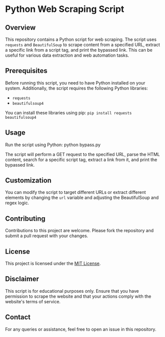 # Python Web Scraping Script

## Overview
This repository contains a Python script for web scraping. The script uses `requests` and `BeautifulSoup` to scrape content from a specified URL, extract a specific link from a script tag, and print the bypassed link. This can be useful for various data extraction and web automation tasks.

## Prerequisites
Before running this script, you need to have Python installed on your system. Additionally, the script requires the following Python libraries:
- `requests`
- `beautifulsoup4`

You can install these libraries using pip:
`pip install requests beautifulsoup4`


## Usage
Run the script using Python:
python bypass.py

The script will perform a GET request to the specified URL, parse the HTML content, search for a specific script tag, extract a link from it, and print the bypassed link.

## Customization
You can modify the script to target different URLs or extract different elements by changing the `url` variable and adjusting the BeautifulSoup and regex logic.

## Contributing
Contributions to this project are welcome. Please fork the repository and submit a pull request with your changes.

## License
This project is licensed under the [MIT License](LICENSE).

## Disclaimer
This script is for educational purposes only. Ensure that you have permission to scrape the website and that your actions comply with the website's terms of service.

## Contact
For any queries or assistance, feel free to open an issue in this repository.
